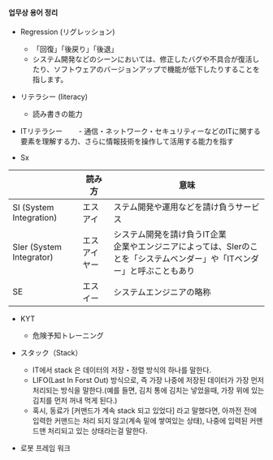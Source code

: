 #### 업무상 용어 정리

- Regression (リグレッション)
  - 「回復」「後戻り」「後退」
  - システム開発などのシーンにおいては、修正したバグや不具合が復活したり、ソフトウェアのバージョンアップで機能が低下したりすることを指します。

- リテラシー (literacy)
  - 読み書きの能力
- ITリテラシー
　　- 通信・ネットワーク・セキュリティーなどのITに関する要素を理解する力、さらに情報技術を操作して活用する能力を指す


 - Sx

||読み方|意味|
|---|---|---|
| SI (System Integration) |エスアイ|ステム開発や運用などを請け負うサービス|
| SIer (System Integrator) |エスアイヤー |システム開発を請け負うIT企業<br> 企業やエンジニアによっては、SIerのことを「システムベンダー」や「ITベンダー」と呼ぶこともあり|
|SE|エスイー|システムエンジニアの略称|

- KYT
  - 危険予知トレーニング


- スタック（Stack）
  - IT에서 stack 은 데이터의 저장・정렬 방식의 하나를 말한다.
  - LIFO(Last In Forst Out) 방식으로, 즉 가장 나중에 저장된 데이터가 가장 먼저 처리되는 방식을 말한다.(예를 들면, 김치 통에 김치는 넣었을때, 가장 위에 있는 김치를 먼저 꺼내 먹게 된다.)
  - 혹시, 동료가 [커맨드가 계속 stack 되고 있었다] 라고 말했다면, 아까전 전에 입력한 커맨드는 처리 되지 않고(계속 밑에 쌓여있는 상태), 나중에 입력된 커맨드맨 처리되고 있는 상태라는걸 말한다.


- 로봇 프레임 워크